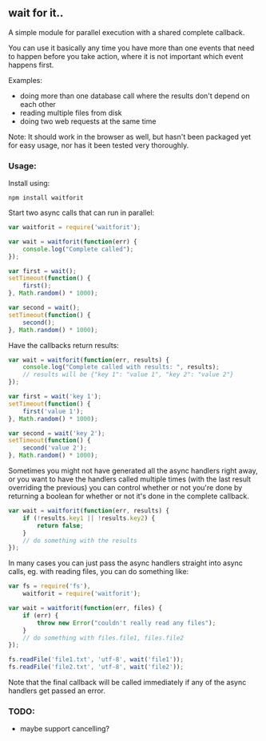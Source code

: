 ## wait for it..
A simple module for parallel execution with a shared complete callback.

You can use it basically any time you have more than one events that need to
happen before you take action, where it is not important which event happens
first.

Examples:
- doing more than one database call where the results don't depend on each other
- reading multiple files from disk
- doing two web requests at the same time

Note: It should work in the browser as well, but hasn't been packaged yet for easy
usage, nor has it been tested very thoroughly.

### Usage:

Install using:
```
npm install waitforit
```

Start two async calls that can run in parallel:
```javascript
var waitforit = require('waitforit');

var wait = waitforit(function(err) {
    console.log("Complete called");
});

var first = wait();
setTimeout(function() {
    first();
}, Math.random() * 1000);

var second = wait();
setTimeout(function() {
    second();
}, Math.random() * 1000);
```

Have the callbacks return results:
```javascript
var wait = waitforit(function(err, results) {
    console.log("Complete called with results: ", results);
    // results will be {"key 1": "value 1", "key 2": "value 2"}
});

var first = wait('key 1');
setTimeout(function() {
    first('value 1');
}, Math.random() * 1000);

var second = wait('key 2');
setTimeout(function() {
    second('value 2');
}, Math.random() * 1000);
```

Sometimes you might not have generated all the async handlers right away, or you want to have
the handlers called multiple times (with the last result overriding the previous) you can
control whether or not you're done by returning a boolean for whether or not it's done in the
complete callback.
```javascript
var wait = waitforit(function(err, results) {
    if (!results.key1 || !results.key2) {
        return false;
    }
    // do something with the results
});
```

In many cases you can just pass the async handlers straight into async calls, eg. with reading
files, you can do something like:
```javascript
var fs = require('fs'),
    waitforit = require('waitforit');

var wait = waitforit(function(err, files) {
    if (err) {
        throw new Error("couldn't really read any files");
    }
    // do something with files.file1, files.file2
});

fs.readFile('file1.txt', 'utf-8', wait('file1'));
fs.readFile('file2.txt', 'utf-8', wait('file2'));
```

Note that the final callback will be called immediately if any of the async handlers get passed
an error.

### TODO:
- maybe support cancelling?
